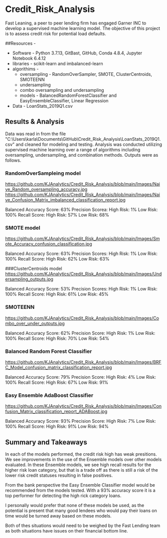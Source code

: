 # Credit_Risk_Analysis
Fast Leaning, a peer to peer lending firm has engaged Garner INC to develop a supervised machine learning model.  The objective of this project is to assess credit risk for potential load defaults. 

##Resources - 
- Software - Python 3.7.13, GitBast, GitHub, Conda 4.8.4, Jupyter Notebook 6.4.12
- libraries - scikit-learn and imbalanced-learn
- algorithims - 
    - oversampling - RandomOverSampler, SMOTE, ClusterCentroids, SMOTEENN
    - undersampling
    - combo oversampling and undersampling
    - models - BalancedRandomForestClassifier and EasyEnsembleClassifier, Linear Regression
- Data - LoanStats_2019Q1.csv

## Results & Analysis
Data was read in from the file "C:\Users\karla\Documents\GitHub\Credit_Risk_Analysis\LoanStats_2019Q1.csv" and cleaned for modeling and testing.  Analysis was conducted utilizing supervised machine learning over a range of algorithms including oversampling, undersampling, and combination methods.  Outputs were as follows.

### RandomOverSampleing model
https://github.com/KJAnalytics/Credit_Risk_Analysis/blob/main/Images/Naive_Random_oversampling_accuracy.jpg
https://github.com/KJAnalytics/Credit_Risk_Analysis/blob/main/Images/Naive_Confusion_Matrix_imbalanced_classification_report.jpg

Balanced Accuracy Score: 63%
Precision Scorea:
High Risk: 1%
Low Risk: 100%
Recall Score:
High Risk: 57%
Low Risk: 68%


### SMOTE model
https://github.com/KJAnalytics/Credit_Risk_Analysis/blob/main/Images/Smote_Accuracy_confusion_classification.jpg

Balanced Accuracy Score: 63%
Precision Scores:
High Risk: 1%
Low Risk: 100%
Recall Score:
High Risk: 62%
Low Risk: 63%

###ClusterCentroids model
https://github.com/KJAnalytics/Credit_Risk_Analysis/blob/main/Images/Undersampling_outputs.jpg

Balanced Accuracy Score: 53%
Precision Scores: 
High Risk: 1%
Low Risk: 100%
Recall Score:
High Risk: 61%
Low Risk: 45%

###  SMOTEENN
https://github.com/KJAnalytics/Credit_Risk_Analysis/blob/main/Images/Combo_over_under_outputs.jpg

Balanced Accuracy Score: 62%
Precision Score:
High Risk: 1%
Low Risk: 100%
Recall Score:
High Risk: 70%
Low Risk: 54%

### Balanced Random Forest Classifier
https://github.com/KJAnalytics/Credit_Risk_Analysis/blob/main/Images/BRFC_Model_confusion_matrix_classification_report.jpg

Balanced Accuracy Score: 79%
Precision Score:
High Risk: 4%
Low Risk: 100%
Recall Score:
High Risk: 67%
Low Risk: 91%

### Easy Ensemble AdaBoost Classifier
https://github.com/KJAnalytics/Credit_Risk_Analysis/blob/main/Images/Confusion_Matrix_classification_report_ADABoost.jpg

Balanced Accuracy Score: 93%
Precision Score:
High Risk: 7%
Low Risk: 100%
Recall Score:
High Risk: 91%
Low Risk: 94%
## Summary and Takeaways 
In each of the models performed, the credit risk high has weak presitions.  We see improvements in the use of the Ensemble models over other models evaluated.  In these Ensemble models, we see high recall results for the higher risk loan category, but that is a trade off as there is still a risk of the lower risk credit statuses resulting in false positives.

From the bank perspective the Easy Ensemble Classifier model would be recommended from the models tested.  With a 93% accuracy score it is a top performer for detecting the high rick category loans.  

I personally would prefer that none of these models be used, as the potential is present that many good lendees who would pay their loans on time would be turned away based on these models.  

Both of thes situations would need to be weighed by the Fast Lending team as both situations have issues on their financial bottom line.

